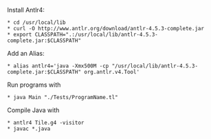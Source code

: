 Install Antlr4:
```
* cd /usr/local/lib
* curl -O http://www.antlr.org/download/antlr-4.5.3-complete.jar
* export CLASSPATH=".:/usr/local/lib/antlr-4.5.3-complete.jar:$CLASSPATH"
```
Add an Alias:
```
* alias antlr4='java -Xmx500M -cp "/usr/local/lib/antlr-4.5.3-complete.jar:$CLASSPATH" org.antlr.v4.Tool'
```

Run programs with
```
* java Main "./Tests/ProgramName.tl"
```
Compile Java with
```
* antlr4 Tile.g4 -visitor
* javac *.java
```